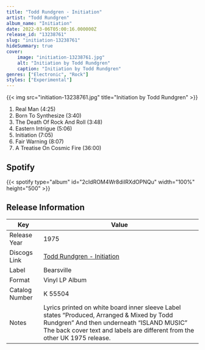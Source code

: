 ```yaml
---
title: "Todd Rundgren - Initiation"
artist: "Todd Rundgren"
album_name: "Initiation"
date: 2022-03-06T05:00:16.000000Z
release_id: "13238761"
slug: "initiation-13238761"
hideSummary: true
cover:
    image: "initiation-13238761.jpg"
    alt: "Initiation by Todd Rundgren"
    caption: "Initiation by Todd Rundgren"
genres: ["Electronic", "Rock"]
styles: ["Experimental"]
---
```


{{< img src="initiation-13238761.jpg" title="Initiation by Todd Rundgren" >}}

<!-- section break -->

1. Real Man (4:25)
2. Born To Synthesize (3:40)
3. The Death Of Rock And Roll (3:48)
4. Eastern Intrigue (5:06)
5. Initiation (7:05)
6. Fair Warning (8:07)
7. A Treatise On Cosmic Fire (36:00)

<!-- section break -->


## Spotify
{{< spotify type="album" id="2cIdROM4Wr8diIRXdOPNQu" width="100%" height="500" >}}




## Release Information
|  Key           | Value                                                |
| ---------------| ---------------------------------------------------- |
| Release Year   | 1975                                   |
| Discogs Link   | [Todd Rundgren - Initiation](https://www.discogs.com/release/13238761-Todd-Rundgren-Initiation) |
| Label          | Bearsville |
| Format         | Vinyl LP Album |
| Catalog Number | K 55504 |
| Notes | Lyrics printed on white board inner sleeve   Label states “Produced, Arranged & Mixed by Todd Rundgren” And then underneath “ISLAND MUSIC”  The back cover text and labels are different from the other UK 1975 release. |